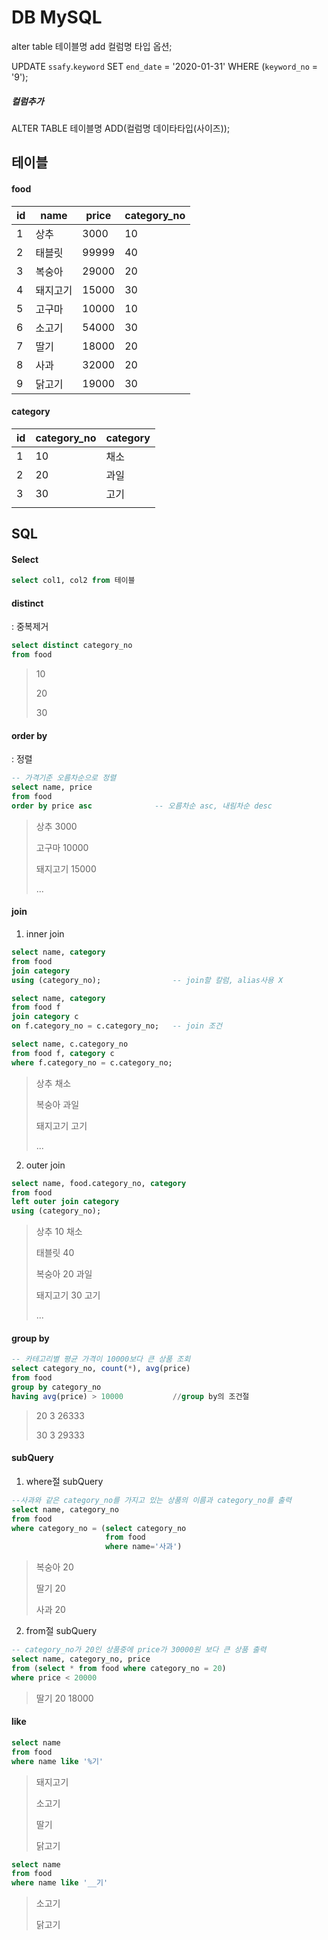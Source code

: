 # DB MySQL

alter table 테이블명 add 컬럼명 타입 옵션;



UPDATE `ssafy`.`keyword` SET `end_date` = '2020-01-31' WHERE (`keyword_no` = '9');



##### 컬럼추가

ALTER TABLE 테이블명 ADD(컬럼명 데이타타입(사이즈));







##### 

## 테이블

#### food

| id   | name     | price | category_no |
| ---- | -------- | ----- | ----------- |
| 1    | 상추     | 3000  | 10          |
| 2    | 태블릿   | 99999 | 40          |
| 3    | 복숭아   | 29000 | 20          |
| 4    | 돼지고기 | 15000 | 30          |
| 5    | 고구마   | 10000 | 10          |
| 6    | 소고기   | 54000 | 30          |
| 7    | 딸기     | 18000 | 20          |
| 8    | 사과     | 32000 | 20          |
| 9    | 닭고기   | 19000 | 30          |

#### category

| id   | category_no | category |
| ---- | ----------- | -------- |
| 1    | 10          | 채소     |
| 2    | 20          | 과일     |
| 3    | 30          | 고기     |
|      |             |          |



## SQL

#### Select

```sql
select col1, col2 from 테이블 
```



#### distinct

: 중복제거

```sql
select distinct category_no
from food
```

>10  
>
>20
>
>30



#### order by

: 정렬

```sql
-- 가격기준 오름차순으로 정렬
select name, price
from food
order by price asc				-- 오름차순 asc, 내림차순 desc
```

>상추             3000
>
>고구마       10000
>
>돼지고기   15000
>
>...



#### join

1. inner join

```sql
select name, category
from food
join category
using (category_no);		 	  	-- join할 칼럼, alias사용 X

select name, category
from food f
join category c
on f.category_no = c.category_no;	-- join 조건

select name, c.category_no
from food f, category c
where f.category_no = c.category_no;
```

> 상추           채소
>
> 복숭아       과일
>
> 돼지고기   고기
>
> ...



2. outer join

```sql
select name, food.category_no, category
from food
left outer join category
using (category_no);
```

>상추           10     채소
>
>태블릿       40
>
>복숭아       20     과일
>
>돼지고기   30     고기
>
>...



#### group by

```sql
-- 카테고리별 평균 가격이 10000보다 큰 상품 조회
select category_no, count(*), avg(price)
from food
group by category_no
having avg(price) > 10000			//group by의 조건절
```

>20    3    26333
>
>30    3    29333





#### subQuery

1. where절 subQuery

```sql
--사과와 같은 category_no를 가지고 있는 상품의 이름과 category_no를 출력
select name, category_no
from food
where category_no = (select category_no 
                     from food 
                     where name='사과')
```

>복숭아  20
>
>딸기      20
>
>사과      20



2. from절 subQuery

```sql
-- category_no가 20인 상품중에 price가 30000원 보다 큰 상품 출력
select name, category_no, price
from (select * from food where category_no = 20)
where price < 20000
```

> 딸기     20    18000







#### like

```sql
select name
from food
where name like '%기'
```

> 돼지고기
>
> 소고기
>
> 딸기
>
> 닭고기



```sql
select name
from food
where name like '__기'
```

>소고기
>
>닭고기



